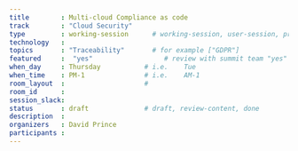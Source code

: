 ```yaml
---
title        : Multi-cloud Compliance as code
track        : "Cloud Security"
type         : working-session      # working-session, user-session, product-session
technology   :
topics       : "Traceability"       # for example ["GDPR"]
featured     :  "yes"                  # review with summit team "yes"
when_day     : Thursday           # i.e.    Tue
when_time    : PM-1               # i.e.    AM-1
room_layout  :                    #
room_id      :
session_slack: 
status       : draft              # draft, review-content, done
description  :
organizers   : David Prince
participants :
---
```



<!--(add intro)

## WHY

(...)

## What

(...)

## Outcomes

(...)

## References

(...)


## Previous-->
